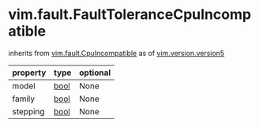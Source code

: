 vim.fault.FaultToleranceCpuIncompatible
=======================================
inherits from [vim.fault.CpuIncompatible](docs/vim.fault.CpuIncompatible.md)
as of [vim.version.version5](docs/vim.version.md)

| property | type | optional |
|:---------|:-----|:---------|
| model | [bool](bool.md "bool") | None |
| family | [bool](bool.md "bool") | None |
| stepping | [bool](bool.md "bool") | None |
